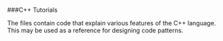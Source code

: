 ###C++ Tutorials

The files contain code that explain various features of the C++ language. This may be used as a reference for designing code patterns.
